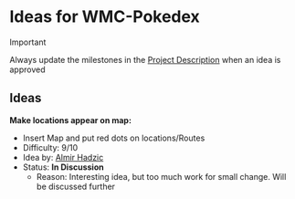 # Ideas for WMC-Pokedex

> [!IMPORTANT]
> Always update the milestones in the [Project Description](ProjectDescription.md) when an idea is approved

## Ideas

**Make locations appear on map:**
- Insert Map and put red dots on locations/Routes
- Difficulty: 9/10
- Idea by: [Almir Hadzic](https://github.com/aHadzicHTL)
- Status: **In Discussion**
    - Reason: Interesting idea, but too much work for small change. Will be discussed further
